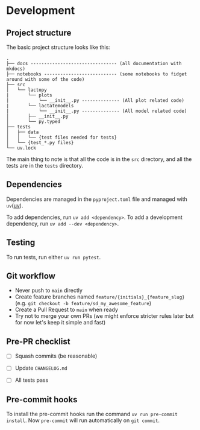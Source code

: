 # Development

## Project structure
The basic project structure looks like this:
```
.
├── docs -------------------------------- (all documentation with mkdocs)
├── notebooks --------------------------- (some notebooks to fidget around with some of the code)
├── src
│   └── lactopy
|       └── plots
|           └── __init__.py -------------- (All plot related code)
|       └── lactatemodels
|           └── __init__.py -------------- (All model related code)
│       ├── __init__.py
│       └── py.typed
├── tests
│   ├── data
│   │   └── {test files needed for tests}
│   └── {test_*.py files}
└── uv.lock
```

The main thing to note is that all the code is in the `src` directory, and all the tests are in the `tests` directory.


## Dependencies

Dependencies are managed in the `pyproject.toml` file and managed with `uv`([uv](https://docs.astral.sh/uv/)).

To add dependencies, run `uv add <dependency>`.
To add a development dependency, run `uv add --dev <dependency>`.


## Testing

To run tests, run either `uv run pytest`.



## Git workflow

- Never push to `main` directly
- Create feature branches named `feature/{initials}_{feature_slug}` (e.g. `git checkout -b feature/sd_my_awesome_feature`)
- Create a Pull Request to `main` when ready
- Try not to merge your own PRs (we might enforce stricter rules later but for now let's keep it simple and fast)


## Pre-PR checklist

- [ ] Squash commits (be reasonable)
- [ ] Update `CHANGELOG.md`
- [ ] All tests pass


## Pre-commit hooks

To install the pre-commit hooks run the command `uv run pre-commit install`. Now `pre-commit` will run automatically on `git commit`.
